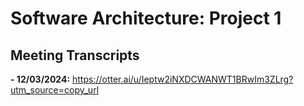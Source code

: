 # Software Architecture: Project 1

## Meeting Transcripts
**- 12/03/2024:** https://otter.ai/u/Ieptw2iNXDCWANWT1BRwIm3ZLrg?utm_source=copy_url
